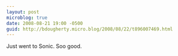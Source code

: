 ```yaml
---
layout: post
microblog: true
date: 2008-08-21 19:00 -0500
guid: http://bdougherty.micro.blog/2008/08/22/t896007469.html
---
```

Just went to Sonic. Soo good.
